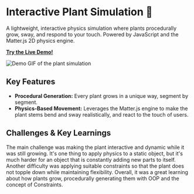 # Interactive Plant Simulation 🌱

A lightweight, interactive physics simulation where plants procedurally grow, sway, and respond to your touch. Powered by JavaScript and the Matter.js 2D physics engine.

**[Try the Live Demo!](https://yellowo2.github.io/janky-plant-sim/)**

![Demo GIF of the plant simulation](./assets/demo.gif)

## Key Features

- **Procedural Generation:** Every plant grows in a unique way, segment by segment.
- **Physics-Based Movement:** Leverages the Matter.js engine to make the plant stems bend and sway realistically, and react to the touch of users.

## Challenges & Key Learnings

The main challenge was making the plant interactive and dynamic while it was still growing. It's one thing to apply physics to a static object, but it's much harder for an object that is constantly adding new parts to itself. Another difficulty was applying suitable constraints so that the plant does not topple down while maintaining flexibility.
Overall, it was a great learning about how plants grow, procedurally generating them with OOP and the concept of Constraints.
